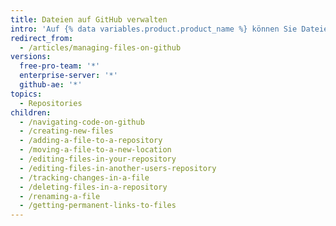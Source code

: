 ```yaml
---
title: Dateien auf GitHub verwalten
intro: 'Auf {% data variables.product.product_name %} können Sie Dateien in einem Repository erstellen, bearbeiten, verschieben und löschen.'
redirect_from:
  - /articles/managing-files-on-github
versions:
  free-pro-team: '*'
  enterprise-server: '*'
  github-ae: '*'
topics:
  - Repositories
children:
  - /navigating-code-on-github
  - /creating-new-files
  - /adding-a-file-to-a-repository
  - /moving-a-file-to-a-new-location
  - /editing-files-in-your-repository
  - /editing-files-in-another-users-repository
  - /tracking-changes-in-a-file
  - /deleting-files-in-a-repository
  - /renaming-a-file
  - /getting-permanent-links-to-files
---
```


